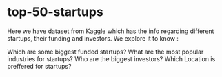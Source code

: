 # top-50-startups
Here we have dataset from Kaggle which has the info regarding different startups, their funding and investors. We explore it to know :

Which are some biggest funded startups?
What are the most popular industries for startups?
Who are the biggest investors?
Which Location is preffered for startups?
